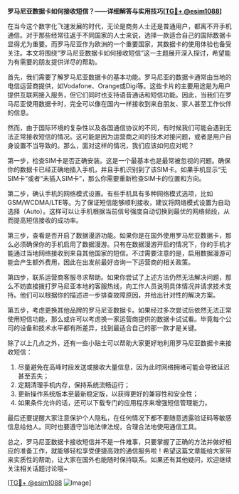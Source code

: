 **罗马尼亚数据卡如何接收短信？——详细解答与实用技巧[[TG💪+ @esim1088](https://t.me/s/esim1088)]**

在当今这个数字化飞速发展的时代，无论是商务人士还是普通用户，都离不开手机通信。对于那些经常往返于不同国家的人士来说，选择一款适合自己的国际数据卡显得尤为重要。而罗马尼亚作为欧洲的一个重要国家，其数据卡的使用体验也备受关注。本文将围绕“罗马尼亚数据卡如何接收短信”这一主题展开深入探讨，希望能为有需要的朋友提供详尽的帮助。

首先，我们需要了解罗马尼亚数据卡的基本功能。罗马尼亚的数据卡通常由当地的电信运营商提供，如Vodafone、Orange或Digi等。这些卡片的主要用途是为用户提供互联网接入服务，但它们同时也支持语音通话和短信功能。因此，当我们在罗马尼亚使用数据卡时，完全可以像在国内一样接收到来自朋友、家人甚至工作伙伴的信息。

然而，由于国际环境的复杂性以及各国通信协议的不同，有时候我们可能会遇到无法正常接收短信的情况。这可能是因为运营商之间的技术对接问题，或者是用户自身设置不当导致的。那么，面对这样的情况，我们应该如何应对呢？

第一步，检查SIM卡是否正确安装。这是一个最基本也是最常被忽视的问题。确保你的数据卡已经正确地插入手机，并且手机识别到了该SIM卡。如果手机显示“无SIM卡”或者“未插入SIM卡”，那么你需要重新检查SIM卡的位置和方向。

第二步，确认手机的网络模式设置。有些手机具有多种网络模式选项，比如GSM/WCDMA/LTE等。为了保证短信能够顺利接收，建议将网络模式设置为自动选择（Auto）。这样可以让手机根据当前信号强度自动切换到最优的网络频段，从而提高短信接收的成功率。

第三步，查看是否开启了数据漫游功能。如果你是在国外使用罗马尼亚数据卡，那么必须确保你的手机启用了数据漫游。只有在数据漫游开启的情况下，你的手机才能通过当地网络接收到来自其他国家的短信。不过需要注意的是，启用数据漫游可能会产生额外费用，因此在出发前最好咨询一下运营商的相关政策。

第四步，联系运营商客服寻求帮助。如果你尝试了上述方法仍然无法解决问题，那么不妨直接拨打罗马尼亚本地的客服热线，向工作人员说明具体情况并请求技术支持。他们可以根据你的描述进一步排查故障原因，并给出针对性的解决方案。

第五步，考虑更换其他品牌的罗马尼亚数据卡。如果经过多次尝试后依然无法正常使用短信功能，那么或许可以考虑换一家运营商提供的数据卡试试看。毕竟每个公司的设备和技术水平都有所差异，找到最适合自己的那一款才是关键。

除了以上几点之外，还有一些小贴士可以帮助大家更好地利用罗马尼亚数据卡来接收短信：

1. 尽量避免在高峰时段发送或接收大量信息，因为此时网络拥堵可能会导致延迟甚至丢失；
2. 定期清理手机内存，保持系统流畅运行；
3. 更新操作系统版本至最新稳定版，以获得更好的兼容性和安全性；
4. 如果条件允许的话，还可以下载专门的应用程序来增强短信管理能力。

最后还要提醒大家注意保护个人隐私，在任何情况下都不要随意透露验证码等敏感信息给他人。同时也要遵守当地法律法规，合理合法地使用通信工具。

总之，罗马尼亚数据卡接收短信并不是一件难事，只要掌握了正确的方法并做好相应的准备工作，就能够轻松享受便捷高效的通信服务啦！希望这篇文章能给大家带来实质性的帮助，让大家在国外也能随时保持联系。如果还有其他疑问，欢迎继续关注相关话题讨论哦~

[[TG💪+ @esim1088](https://t.me/s/esim1088) ![Image](https://i.postimg.cc/4NQfJmqS/Snipaste-2025-05-13-00-14-12.png)]
